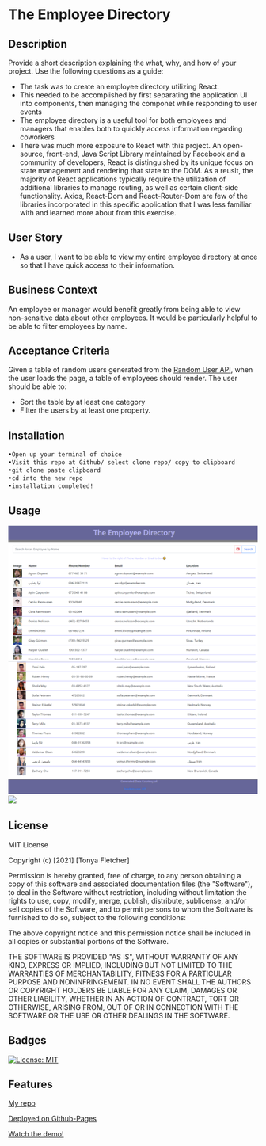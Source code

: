 # The Employee Directory
## Description
Provide a short description explaining the what, why, and how of your project. Use the following questions as a guide:
- The task was to create an employee directory utilizing React. 
- This needed to be accomplished by first separating the application UI into components, then managing the componet while responding to user events
- The employee directory is a useful tool for both employees and managers that enables both to quickly access information regarding coworkers  
- There was much more exposure to React with this project. An open-source, front-end, Java Script Library maintained by Facebook and a community of developers, React is distinguished by its unique focus on state management and rendering that state to the DOM. As a reuslt, the majority of React applications typically require the utilization of additional libraries to manage routing, as well as certain client-side functionality. Axios, React-Dom and React-Router-Dom are few of the libraries incorporated in this specific application that I was less familiar with and learned more about from this exercise.

## User Story
* As a user, I want to be able to view my entire employee directory at once so that I have quick access to their information.

## Business Context
An employee or manager would benefit greatly from being able to view non-sensitive data about other employees. It would be particularly helpful to be able to filter employees by name.

## Acceptance Criteria
Given a table of random users generated from the [Random User API](https://randomuser.me/), when the user loads the page, a table of employees should render. 
The user should be able to:
  * Sort the table by at least one category
  * Filter the users by at least one property.

## Installation
```
•Open up your terminal of choice
•Visit this repo at Github/ select clone repo/ copy to clipboard
•git clone paste clipboard
•cd into the new repo
•installation completed!
```
## Usage

<img src="images\Screenshot1.png" />

<img src="images\Screenshot2.png" />

<img src="images\demo.gif" />

## License
MIT License

Copyright (c) [2021] [Tonya Fletcher]

Permission is hereby granted, free of charge, to any person obtaining a copy
of this software and associated documentation files (the "Software"), to deal
in the Software without restriction, including without limitation the rights
to use, copy, modify, merge, publish, distribute, sublicense, and/or sell
copies of the Software, and to permit persons to whom the Software is
furnished to do so, subject to the following conditions:

The above copyright notice and this permission notice shall be included in all
copies or substantial portions of the Software.

THE SOFTWARE IS PROVIDED "AS IS", WITHOUT WARRANTY OF ANY KIND, EXPRESS OR
IMPLIED, INCLUDING BUT NOT LIMITED TO THE WARRANTIES OF MERCHANTABILITY,
FITNESS FOR A PARTICULAR PURPOSE AND NONINFRINGEMENT. IN NO EVENT SHALL THE
AUTHORS OR COPYRIGHT HOLDERS BE LIABLE FOR ANY CLAIM, DAMAGES OR OTHER
LIABILITY, WHETHER IN AN ACTION OF CONTRACT, TORT OR OTHERWISE, ARISING FROM,
OUT OF OR IN CONNECTION WITH THE SOFTWARE OR THE USE OR OTHER DEALINGS IN THE
SOFTWARE.

## Badges
[![License: MIT](https://img.shields.io/badge/License-MIT-yellow.svg)](https://opensource.org/licenses/MIT)

## Features
[My repo](https://github.com/tfletch3018/the-employee-directory)

[Deployed on Github-Pages](https://tfletch3018.github.io/the-employee-directory/)

[Watch the demo!](https://drive.google.com/file/d/1qG09h80lnNG14jDKfwqnF15XHMrgxBaq/preview)
